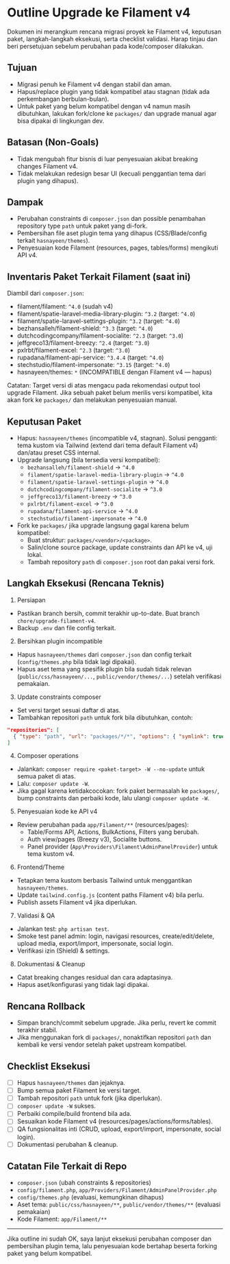 # Outline Upgrade ke Filament v4

Dokumen ini merangkum rencana migrasi proyek ke Filament v4, keputusan paket, langkah-langkah eksekusi, serta checklist validasi. Harap tinjau dan beri persetujuan sebelum perubahan pada kode/composer dilakukan.

## Tujuan
- Migrasi penuh ke Filament v4 dengan stabil dan aman.
- Hapus/replace plugin yang tidak kompatibel atau stagnan (tidak ada perkembangan berbulan-bulan).
- Untuk paket yang belum kompatibel dengan v4 namun masih dibutuhkan, lakukan fork/clone ke `packages/` dan upgrade manual agar bisa dipakai di lingkungan dev.

## Batasan (Non-Goals)
- Tidak mengubah fitur bisnis di luar penyesuaian akibat breaking changes Filament v4.
- Tidak melakukan redesign besar UI (kecuali penggantian tema dari plugin yang dihapus).

## Dampak
- Perubahan constraints di `composer.json` dan possible penambahan repository type `path` untuk paket yang di-fork.
- Pembersihan file aset plugin tema yang dihapus (CSS/Blade/config terkait `hasnayeen/themes`).
- Penyesuaian kode Filament (resources, pages, tables/forms) mengikuti API v4.

## Inventaris Paket Terkait Filament (saat ini)
Diambil dari `composer.json`:

- filament/filament: `^4.0` (sudah v4)
- filament/spatie-laravel-media-library-plugin: `^3.2` (target: `^4.0`)
- filament/spatie-laravel-settings-plugin: `^3.2` (target: `^4.0`)
- bezhansalleh/filament-shield: `^3.3` (target: `^4.0`)
- dutchcodingcompany/filament-socialite: `^2.3` (target: `^3.0`)
- jeffgreco13/filament-breezy: `^2.4` (target: `^3.0`)
- pxlrbt/filament-excel: `^2.3` (target: `^3.0`)
- rupadana/filament-api-service: `^3.4.4` (target: `^4.0`)
- stechstudio/filament-impersonate: `^3.15` (target: `^4.0`)
- hasnayeen/themes: `*` (INCOMPATIBLE dengan Filament v4 — hapus)

Catatan: Target versi di atas mengacu pada rekomendasi output tool upgrade Filament. Jika sebuah paket belum merilis versi kompatibel, kita akan fork ke `packages/` dan melakukan penyesuaian manual.

## Keputusan Paket
- Hapus: `hasnayeen/themes` (incompatible v4, stagnan). Solusi pengganti: tema kustom via Tailwind (extend dari tema default Filament v4) dan/atau preset CSS internal.
- Upgrade langsung (bila tersedia versi kompatibel):
  - `bezhansalleh/filament-shield` → `^4.0`
  - `filament/spatie-laravel-media-library-plugin` → `^4.0`
  - `filament/spatie-laravel-settings-plugin` → `^4.0`
  - `dutchcodingcompany/filament-socialite` → `^3.0`
  - `jeffgreco13/filament-breezy` → `^3.0`
  - `pxlrbt/filament-excel` → `^3.0`
  - `rupadana/filament-api-service` → `^4.0`
  - `stechstudio/filament-impersonate` → `^4.0`
- Fork ke `packages/` jika upgrade langsung gagal karena belum kompatibel:
  - Buat struktur: `packages/<vendor>/<package>`.
  - Salin/clone source package, update constraints dan API ke v4, uji lokal.
  - Tambah repository `path` di `composer.json` root dan pakai versi fork.

## Langkah Eksekusi (Rencana Teknis)
1) Persiapan
- Pastikan branch bersih, commit terakhir up-to-date. Buat branch `chore/upgrade-filament-v4`.
- Backup `.env` dan file config terkait.

2) Bersihkan plugin incompatible
- Hapus `hasnayeen/themes` dari `composer.json` dan config terkait (`config/themes.php` bila tidak lagi dipakai).
- Hapus aset tema yang spesifik plugin bila sudah tidak relevan (`public/css/hasnayeen/...`, `public/vendor/themes/...`) setelah verifikasi pemakaian.

3) Update constraints composer
- Set versi target sesuai daftar di atas.
- Tambahkan repositori `path` untuk fork bila dibutuhkan, contoh:
```json
"repositories": [
  { "type": "path", "url": "packages/*/*", "options": { "symlink": true } }
]
```

4) Composer operations
- Jalankan: `composer require <paket-target> -W --no-update` untuk semua paket di atas.
- Lalu: `composer update -W`.
- Jika gagal karena ketidakcocokan: fork paket bermasalah ke `packages/`, bump constraints dan perbaiki kode, lalu ulangi `composer update -W`.

5) Penyesuaian kode ke API v4
- Review perubahan pada `app/Filament/**` (resources/pages):
  - Table/Forms API, Actions, BulkActions, Filters yang berubah.
  - Auth view/pages (Breezy v3), Socialite buttons.
  - Panel provider (`App\Providers\Filament\AdminPanelProvider`) untuk tema kustom v4.

6) Frontend/Theme
- Tetapkan tema kustom berbasis Tailwind untuk menggantikan `hasnayeen/themes`.
- Update `tailwind.config.js` (content paths Filament v4) bila perlu.
- Publish assets Filament v4 jika diperlukan.

7) Validasi & QA
- Jalankan test: `php artisan test`.
- Smoke test panel admin: login, navigasi resources, create/edit/delete, upload media, export/import, impersonate, social login.
- Verifikasi izin (Shield) & settings.

8) Dokumentasi & Cleanup
- Catat breaking changes residual dan cara adaptasinya.
- Hapus aset/konfigurasi yang tidak lagi dipakai.

## Rencana Rollback
- Simpan branch/commit sebelum upgrade. Jika perlu, revert ke commit terakhir stabil.
- Jika menggunakan fork di `packages/`, nonaktifkan repositori `path` dan kembali ke versi vendor setelah paket upstream kompatibel.

## Checklist Eksekusi
- [ ] Hapus `hasnayeen/themes` dan jejaknya.
- [ ] Bump semua paket Filament ke versi target.
- [ ] Tambah repositori `path` untuk fork (jika diperlukan).
- [ ] `composer update -W` sukses.
- [ ] Perbaiki compile/build frontend bila ada.
- [ ] Sesuaikan kode Filament v4 (resources/pages/actions/forms/tables).
- [ ] QA fungsionalitas inti (CRUD, upload, export/import, impersonate, social login).
- [ ] Dokumentasi perubahan & cleanup.

## Catatan File Terkait di Repo
- `composer.json` (ubah constraints & repositories)
- `config/filament.php`, `app/Providers/Filament/AdminPanelProvider.php`
- `config/themes.php` (evaluasi, kemungkinan dihapus)
- Aset tema: `public/css/hasnayeen/**`, `public/vendor/themes/**` (evaluasi pemakaian)
- Kode Filament: `app/Filament/**`

---
Jika outline ini sudah OK, saya lanjut eksekusi perubahan composer dan pembersihan plugin tema, lalu penyesuaian kode bertahap beserta forking paket yang belum kompatibel.
